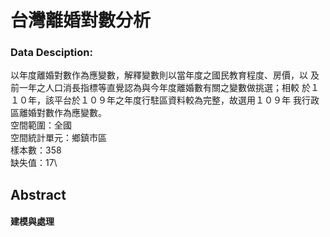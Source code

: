 # 台灣離婚對數分析
### **Data Desciption**:
以年度離婚對數作為應變數，解釋變數則以當年度之國民教育程度、房價，以
及前一年之人口消長指標等直覺認為與今年度離婚數有關之變數做挑選；相較
於１１０年，該平台於１０９年之年度行駐區資料較為完整，故選用１０９年
我行政區離婚對數作為應變數。\
空間範圍：全國\
空間統計單元：鄉鎮市區\
樣本數：358\
缺失值：17\

## **Abstract**
#### **建模與處理**




